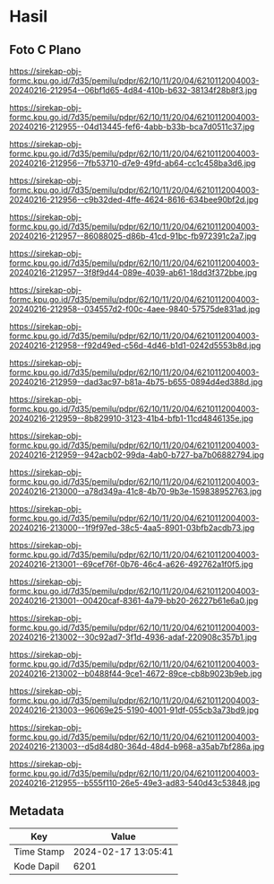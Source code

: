 # Hasil

## Foto C Plano

https://sirekap-obj-formc.kpu.go.id/7d35/pemilu/pdpr/62/10/11/20/04/6210112004003-20240216-212954--06bf1d65-4d84-410b-b632-38134f28b8f3.jpg

https://sirekap-obj-formc.kpu.go.id/7d35/pemilu/pdpr/62/10/11/20/04/6210112004003-20240216-212955--04d13445-fef6-4abb-b33b-bca7d0511c37.jpg

https://sirekap-obj-formc.kpu.go.id/7d35/pemilu/pdpr/62/10/11/20/04/6210112004003-20240216-212956--7fb53710-d7e9-49fd-ab64-cc1c458ba3d6.jpg

https://sirekap-obj-formc.kpu.go.id/7d35/pemilu/pdpr/62/10/11/20/04/6210112004003-20240216-212956--c9b32ded-4ffe-4624-8616-634bee90bf2d.jpg

https://sirekap-obj-formc.kpu.go.id/7d35/pemilu/pdpr/62/10/11/20/04/6210112004003-20240216-212957--86088025-d86b-41cd-91bc-fb972391c2a7.jpg

https://sirekap-obj-formc.kpu.go.id/7d35/pemilu/pdpr/62/10/11/20/04/6210112004003-20240216-212957--3f8f9d44-089e-4039-ab61-18dd3f372bbe.jpg

https://sirekap-obj-formc.kpu.go.id/7d35/pemilu/pdpr/62/10/11/20/04/6210112004003-20240216-212958--034557d2-f00c-4aee-9840-57575de831ad.jpg

https://sirekap-obj-formc.kpu.go.id/7d35/pemilu/pdpr/62/10/11/20/04/6210112004003-20240216-212958--f92d49ed-c56d-4d46-b1d1-0242d5553b8d.jpg

https://sirekap-obj-formc.kpu.go.id/7d35/pemilu/pdpr/62/10/11/20/04/6210112004003-20240216-212959--dad3ac97-b81a-4b75-b655-0894d4ed388d.jpg

https://sirekap-obj-formc.kpu.go.id/7d35/pemilu/pdpr/62/10/11/20/04/6210112004003-20240216-212959--8b829910-3123-41b4-bfb1-11cd4846135e.jpg

https://sirekap-obj-formc.kpu.go.id/7d35/pemilu/pdpr/62/10/11/20/04/6210112004003-20240216-212959--942acb02-99da-4ab0-b727-ba7b06882794.jpg

https://sirekap-obj-formc.kpu.go.id/7d35/pemilu/pdpr/62/10/11/20/04/6210112004003-20240216-213000--a78d349a-41c8-4b70-9b3e-159838952763.jpg

https://sirekap-obj-formc.kpu.go.id/7d35/pemilu/pdpr/62/10/11/20/04/6210112004003-20240216-213000--1f9f97ed-38c5-4aa5-8901-03bfb2acdb73.jpg

https://sirekap-obj-formc.kpu.go.id/7d35/pemilu/pdpr/62/10/11/20/04/6210112004003-20240216-213001--69cef76f-0b76-46c4-a626-492762a1f0f5.jpg

https://sirekap-obj-formc.kpu.go.id/7d35/pemilu/pdpr/62/10/11/20/04/6210112004003-20240216-213001--00420caf-8361-4a79-bb20-26227b61e6a0.jpg

https://sirekap-obj-formc.kpu.go.id/7d35/pemilu/pdpr/62/10/11/20/04/6210112004003-20240216-213002--30c92ad7-3f1d-4936-adaf-220908c357b1.jpg

https://sirekap-obj-formc.kpu.go.id/7d35/pemilu/pdpr/62/10/11/20/04/6210112004003-20240216-213002--b0488f44-9ce1-4672-89ce-cb8b9023b9eb.jpg

https://sirekap-obj-formc.kpu.go.id/7d35/pemilu/pdpr/62/10/11/20/04/6210112004003-20240216-213003--96069e25-5190-4001-91df-055cb3a73bd9.jpg

https://sirekap-obj-formc.kpu.go.id/7d35/pemilu/pdpr/62/10/11/20/04/6210112004003-20240216-213003--d5d84d80-364d-48d4-b968-a35ab7bf286a.jpg

https://sirekap-obj-formc.kpu.go.id/7d35/pemilu/pdpr/62/10/11/20/04/6210112004003-20240216-212955--b555f110-26e5-49e3-ad83-540d43c53848.jpg


## Metadata

| Key        | Value               |
| ---------- | ------------------- |
| Time Stamp | 2024-02-17 13:05:41 |
| Kode Dapil | 6201                |



